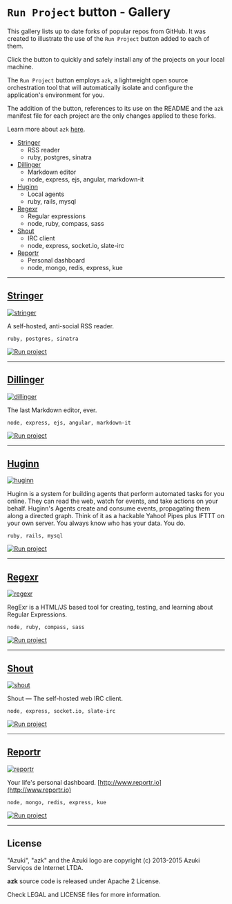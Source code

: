 # `Run Project` button - Gallery

This gallery lists up to date forks of popular repos from GitHub. It was created to illustrate the use of the `Run Project` button added to each of them.

Click the button to quickly and safely install any of the projects on your local machine.

The `Run Project` button employs `azk`, a lightweight open source orchestration tool that will automatically isolate and configure the application's environment for you.

The addition of the button, references to its use on the README and the `azk` manifest file for each project are the only changes applied to these forks.

Learn more about `azk` [here](https://github.com/azukiapp/azk).

<!-- MarkdownTOC -->

- [Stringer](#stringer)
    + RSS reader
    + ruby, postgres, sinatra
- [Dillinger](#dillinger)
    + Markdown editor
    + node, express, ejs, angular, markdown-it
- [Huginn](#huginn)
    + Local agents
    + ruby, rails, mysql
- [Regexr](#regexr)
    + Regular expressions
    + node, ruby, compass, sass
- [Shout](#shout)
    + IRC client
    + node, express, socket.io, slate-irc
- [Reportr](#reportr)
    + Personal dashboard
    + node, mongo, redis, express, kue

<!-- /MarkdownTOC -->

----------------------

## [Stringer](https://github.com/run-project/stringer)

[![stringer](./images/stringer.png)](https://github.com/run-project/stringer)

A self-hosted, anti-social RSS reader.

`ruby, postgres, sinatra`

[![Run project](https://s3-sa-east-1.amazonaws.com/assets.azk.io/run-project.png)](http://run.azk.io/start/?repo=run-project/stringer&ref=azkfile)

----------------------

## [Dillinger](https://github.com/run-project/dillinger)

[![dillinger](./images/dillinger.png)](https://github.com/run-project/dillinger)

The last Markdown editor, ever.

`node, express, ejs, angular, markdown-it`

[![Run project](https://s3-sa-east-1.amazonaws.com/assets.azk.io/run-project.png)](http://run.azk.io/start/?repo=run-project/dillinger&ref=azkfile)

----------------------

## [Huginn](https://github.com/run-project/huginn)

[![huginn](./images/huginn.png)](https://github.com/run-project/huginn)

Huginn is a system for building agents that perform automated tasks for you online.  They can read the web, watch for events, and take actions on your behalf.  Huginn's Agents create and consume events, propagating them along a directed graph.  Think of it as a hackable Yahoo! Pipes plus IFTTT on your own server.  You always know who has your data. You do.

`ruby, rails, mysql`

[![Run project](https://s3-sa-east-1.amazonaws.com/assets.azk.io/run-project.png)](http://run.azk.io/start/?repo=run-project/huginn&ref=azkfile)

----------------------

## [Regexr](https://github.com/run-project/regexr)

[![regexr](./images/regexr.png)](https://github.com/run-project/regexr)

RegExr is a HTML/JS based tool for creating, testing, and learning about Regular Expressions.

`node, ruby, compass, sass`

[![Run project](https://s3-sa-east-1.amazonaws.com/assets.azk.io/run-project.png)](http://run.azk.io/start/?repo=run-project/regexr&ref=azkfile)

----------------------

## [Shout](https://github.com/run-project/shout)

[![shout](./images/shout.png)](https://github.com/run-project/shout)

Shout — The self-hosted web IRC client.

`node, express, socket.io, slate-irc`

[![Run project](https://s3-sa-east-1.amazonaws.com/assets.azk.io/run-project.png)](http://run.azk.io/start/?repo=run-project/shout&ref=azkfile)

----------------------

## [Reportr](https://github.com/run-project/reportr)

[![reportr](./images/reportr.png)](https://github.com/run-project/reportr)

Your life's personal dashboard. [http://www.reportr.io](http://www.reportr.io)

`node, mongo, redis, express, kue`

[![Run project](https://s3-sa-east-1.amazonaws.com/assets.azk.io/run-project.png)](http://run.azk.io/start/?repo=run-project/reportr&ref=azkfile)

----------------------

## License

"Azuki", "azk" and the Azuki logo are copyright (c) 2013-2015 Azuki Serviços de Internet LTDA.

**azk** source code is released under Apache 2 License.

Check LEGAL and LICENSE files for more information.
